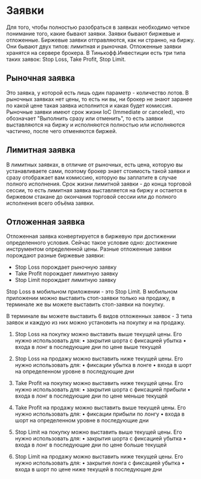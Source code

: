# Заявки
Для того, чтобы полностью разобраться в  заявках необходимо четкое понимание того, какие бывают заявки. Заявки бывают биржевые и отложенные. Биржевые заявки отправляются, как ни странно, на биржу. Они бывают двух типов: лимитная и рыночная. Отложенные заявки хранятся на сервере брокера. В Тинькофф.Инвестиции есть три типа таких заявок: Stop Loss, Take Profit, Stop Limit.

## Рыночная заявка
Это заявка, у которой есть лишь один параметр - количество лотов. В рыночных заявках нет цены, то есть ни вы, ни брокер не знают заранее по какой цене такая заявка исполнится и какая будет комиссия. Рыночные заявки имеют срок жизни IoC (Immediate or canceled), что обозначает "Выполнить сразу или отменить", то есть заявки выставляются на биржу и исполняются полностью или исполняются частично, после чего отменяются биржей.

## Лимитная заявка
В лимитных заявках, в отличие от рыночных, есть цена, которую вы устанавливаете сами, поэтому брокер знает стоимость такой заявки и сразу отображает вам комиссию, которую вы заплатите в случае полного исполнения. Срок жизни лимитной заявки - до конца торговой сессии, то есть лимитная заявка выставляется на биржу и остается в биржевом стакане до окончания торговой сессии или до полного исполнения всего объёма заявки.

## Отложенная заявка
Отложенная заявка конвертируется в биржевую при достижении определенного условия. Сейчас такое условие одно: достижение инструментом определенной цены. Разные отложенные заявки порождают разные биржевые заявки:
- Stop Loss порождает рыночную заявку
- Take Profit порождает лимитную заявку
- Stop Limit порождает лимитную заявку

Stop Loss в мобильном приложении - это Stop Limit. В мобильном приложении можно выставить стоп-заявки только на продажу, в терминале же вы можете выставить стоп-заявки на покупку.

В терминале вы можете выставить 6 видов отложенных заявок - 3 типа заявок и каждую из них можно установить на покупку и на продажу.

1. Stop Loss на покупку можно выставить выше текущей цены. Его нужно использовать для:
• закрытия шорта с фиксацией убытка
• входа в лонг в последующие дни по цене выше текущей

2. Stop Loss на продажу можно выставить ниже текущей цены. Его нужно использовать для:
• фиксации убытка в лонге
• входа в шорт на определенном уровне в последующие дни

3. Take Profit на покупку можно выставить ниже текущей цены. Его нужно использовать для:
• закрытия шорта с фиксацией прибыли
• входа в лонг в последующие дни по цене меньше текущей

4. Take Profit на продажу можно выставить выше текущей цены. Его нужно использовать для:
• фиксации прибыли по лонгу
• входа в шорт на определенном уровне в последующие дни

5. Stop Limit на покупку можно выставить выше текущей цены. Его нужно использовать для:
• закрытия шорта с фиксацией убытка
• входа в лонг в последующие дни по цене больше текущей

6. Stop Limit на продажу можно выставить ниже текущей цены. Его нужно использовать для:
• закрытия лонга с фиксацией убытка
• входа в шорт по цене ниже текущей в последующие дни
